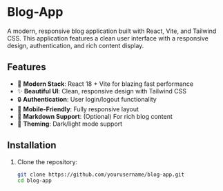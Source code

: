 # Blog-App

A modern, responsive blog application built with React, Vite, and Tailwind CSS. This application features a clean user interface with a responsive design, authentication, and rich content display.

## Features

- 🚀 **Modern Stack**: React 18 + Vite for blazing fast performance
- ✨ **Beautiful UI**: Clean, responsive design with Tailwind CSS
- 🔒 **Authentication**: User login/logout functionality
- 📱 **Mobile-Friendly**: Fully responsive layout
- 📝 **Markdown Support**: (Optional) For rich blog content
- 🌈 **Theming**: Dark/light mode support

## Installation

1. Clone the repository:
   ```bash
   git clone https://github.com/yourusername/blog-app.git
   cd blog-app